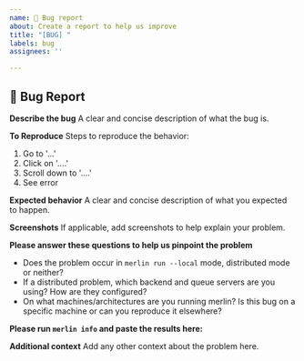 ```yaml
---
name: 🐛 Bug report
about: Create a report to help us improve
title: "[BUG] "
labels: bug
assignees: ''

---
```


## 🐛 Bug Report

**Describe the bug**
A clear and concise description of what the bug is.

**To Reproduce**
Steps to reproduce the behavior:
1. Go to '...'
2. Click on '....'
3. Scroll down to '....'
4. See error

**Expected behavior**
A clear and concise description of what you expected to happen.

**Screenshots**
If applicable, add screenshots to help explain your problem.

**Please answer these questions to help us pinpoint the problem**
- Does the problem occur in `merlin run --local` mode, distributed mode or neither?
- If a distributed problem, which backend and queue servers are you using? How are they configured?
- On what machines/architectures are you running merlin? Is this bug on a specific machine or can you reproduce it elsewhere?

**Please run `merlin info` and paste the results here:**


**Additional context**
Add any other context about the problem here.
